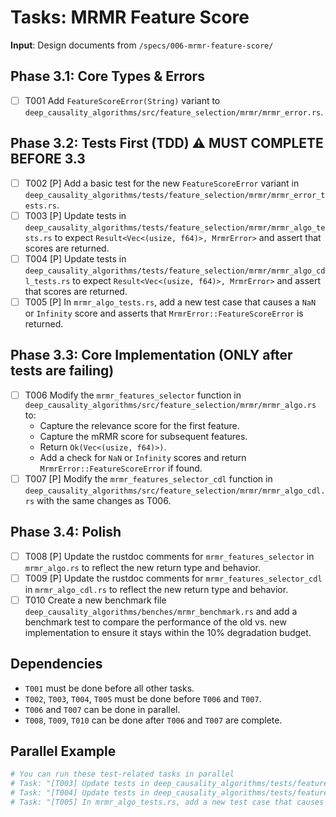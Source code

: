 # Tasks: MRMR Feature Score

**Input**: Design documents from `/specs/006-mrmr-feature-score/`

## Phase 3.1: Core Types & Errors
- [ ] T001 Add `FeatureScoreError(String)` variant to `deep_causality_algorithms/src/feature_selection/mrmr/mrmr_error.rs`.

## Phase 3.2: Tests First (TDD) ⚠️ MUST COMPLETE BEFORE 3.3
- [ ] T002 [P] Add a basic test for the new `FeatureScoreError` variant in `deep_causality_algorithms/tests/feature_selection/mrmr/mrmr_error_tests.rs`.
- [ ] T003 [P] Update tests in `deep_causality_algorithms/tests/feature_selection/mrmr/mrmr_algo_tests.rs` to expect `Result<Vec<(usize, f64)>, MrmrError>` and assert that scores are returned.
- [ ] T004 [P] Update tests in `deep_causality_algorithms/tests/feature_selection/mrmr/mrmr_algo_cdl_tests.rs` to expect `Result<Vec<(usize, f64)>, MrmrError>` and assert that scores are returned.
- [ ] T005 [P] In `mrmr_algo_tests.rs`, add a new test case that causes a `NaN` or `Infinity` score and asserts that `MrmrError::FeatureScoreError` is returned.

## Phase 3.3: Core Implementation (ONLY after tests are failing)
- [ ] T006 Modify the `mrmr_features_selector` function in `deep_causality_algorithms/src/feature_selection/mrmr/mrmr_algo.rs` to:
    - Capture the relevance score for the first feature.
    - Capture the mRMR score for subsequent features.
    - Return `Ok(Vec<(usize, f64)>)`.
    - Add a check for `NaN` or `Infinity` scores and return `MrmrError::FeatureScoreError` if found.
- [ ] T007 [P] Modify the `mrmr_features_selector_cdl` function in `deep_causality_algorithms/src/feature_selection/mrmr/mrmr_algo_cdl.rs` with the same changes as T006.

## Phase 3.4: Polish
- [ ] T008 [P] Update the rustdoc comments for `mrmr_features_selector` in `mrmr_algo.rs` to reflect the new return type and behavior.
- [ ] T009 [P] Update the rustdoc comments for `mrmr_features_selector_cdl` in `mrmr_algo_cdl.rs` to reflect the new return type and behavior.
- [ ] T010 Create a new benchmark file `deep_causality_algorithms/benches/mrmr_benchmark.rs` and add a benchmark test to compare the performance of the old vs. new implementation to ensure it stays within the 10% degradation budget.

## Dependencies
- `T001` must be done before all other tasks.
- `T002`, `T003`, `T004`, `T005` must be done before `T006` and `T007`.
- `T006` and `T007` can be done in parallel.
- `T008`, `T009`, `T010` can be done after `T006` and `T007` are complete.

## Parallel Example
```bash
# You can run these test-related tasks in parallel
# Task: "[T003] Update tests in deep_causality_algorithms/tests/feature_selection/mrmr/mrmr_algo_tests.rs..."
# Task: "[T004] Update tests in deep_causality_algorithms/tests/feature_selection/mrmr/mrmr_algo_cdl_tests.rs..."
# Task: "[T005] In mrmr_algo_tests.rs, add a new test case that causes a NaN or Infinity score..."
```

